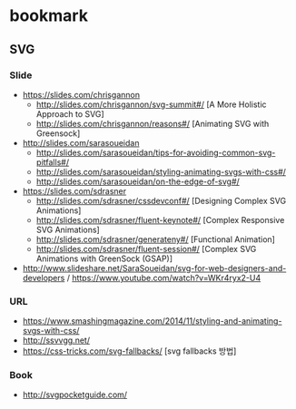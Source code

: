 # bookmark

## SVG 

### Slide

  * https://slides.com/chrisgannon
    * http://slides.com/chrisgannon/svg-summit#/ [A More Holistic Approach to SVG]
    * http://slides.com/chrisgannon/reasons#/ [Animating SVG with Greensock]
  * http://slides.com/sarasoueidan
    * http://slides.com/sarasoueidan/tips-for-avoiding-common-svg-pitfalls#/
    * http://slides.com/sarasoueidan/styling-animating-svgs-with-css#/
    * http://slides.com/sarasoueidan/on-the-edge-of-svg#/
  * https://slides.com/sdrasner
    * http://slides.com/sdrasner/cssdevconf#/ [Designing Complex SVG Animations]
    * http://slides.com/sdrasner/fluent-keynote#/ [Complex Responsive SVG Animations]
    * http://slides.com/sdrasner/generateny#/ [Functional Animation]
    * http://slides.com/sdrasner/fluent-session#/ [Complex SVG Animations with GreenSock (GSAP)]
  * http://www.slideshare.net/SaraSoueidan/svg-for-web-designers-and-developers / https://www.youtube.com/watch?v=WKr4ryx2-U4

### URL

  * https://www.smashingmagazine.com/2014/11/styling-and-animating-svgs-with-css/
  * http://ssvvgg.net/
  * https://css-tricks.com/svg-fallbacks/ [svg fallbacks 방법]


### Book
  
  * http://svgpocketguide.com/
